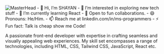<img src="https://encrypted-tbn0.gstatic.com/images?q=tbn:ANd9GcRNdIXEAUhDbHfUro2b4oNPs3J7YCbOhEBAWTx3gD21LSVxI0kmHcqEWChSpaiYGXse7zc&usqp=CAU" alt="MasterHead" style="max-width: 100%; display: inline-block;" data-target="animated-image.originalImage">
- 👋 Hi, I’m SHAYAN
- 👀 I’m interested in exploring new tech stuff
- 🌱 I’m currently learning React
- 💞️ Open to fun collaborations.
- 😄 Pronouns: He/Him.
- 📫 Reach me at linkedin.com/in/ms-programmers
- ⚡ Fun fact: Talk is cheap show me Code!

A passionate front-end developer with expertise in crafting seamless and visually appealing web experiences.
My skill set encompasses a range of technologies, including HTML, CSS, Tailwind CSS, JavaScript, React etc.
